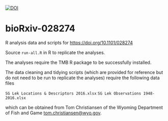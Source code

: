 [![DOI](https://zenodo.org/badge/DOI/10.5281/zenodo.837866.svg)](https://doi.org/10.5281/zenodo.837866)

# bioRxiv-028274

R analysis data and scripts for https://doi.org/10.1101/028274

Source `run-all.R` in R to replicate the analyses.

The analyses require the TMB R package to be successfully installed.

The data cleaning and tidying scripts (which are provided for reference but do not need to be run to replicate the analyses) require the following data files

`SG Lek Locations & Descriptors 2016.xlsx`
`SG Lek Observations 1948-2016.xlsx`

which can be obtained from Tom Christiansen of the Wyoming Department of Fish and Game
<tom.christiansen@wyo.gov>.

